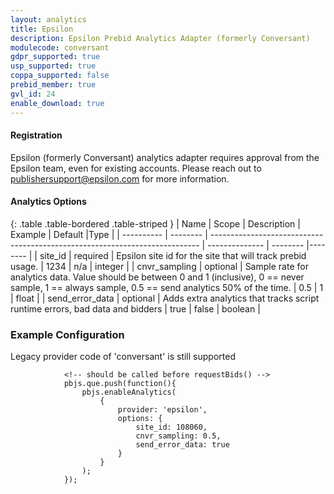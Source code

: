 ```yaml
---
layout: analytics
title: Epsilon
description: Epsilon Prebid Analytics Adapter (formerly Conversant)
modulecode: conversant
gdpr_supported: true
usp_supported: true
coppa_supported: false
prebid_member: true
gvl_id: 24
enable_download: true
---
```


#### Registration

Epsilon (formerly Conversant) analytics adapter requires approval from the
Epsilon team, even for existing accounts. Please reach out to
<publishersupport@epsilon.com> for more information.

#### Analytics Options

{: .table .table-bordered .table-striped }
| Name       | Scope    | Description                                                                 | Example        | Default  |Type     |
| ---------- | -------- | --------------------------------------------------------------------------- | -------------- | -------- |-------- |
| site_id | required  | Epsilon site id for the site that will track prebid usage. | 1234  | n/a | integer |
| cnvr_sampling | optional | Sample rate for analytics data. Value should be between 0 and 1 (inclusive), 0 == never sample,  1 == always sample, 0.5 == send analytics 50% of the time. | 0.5  | 1 | float |
| send_error_data | optional | Adds extra analytics that tracks script runtime errors, bad data and bidders | true  | false | boolean |

### Example Configuration

Legacy provider code of 'conversant' is still supported

```
            <!-- should be called before requestBids() -->
            pbjs.que.push(function(){
                pbjs.enableAnalytics(
                    {
                        provider: 'epsilon',
                        options: {
                            site_id: 108060,
                            cnvr_sampling: 0.5,
                            send_error_data: true
                        }
                    }
                );
            });
```
